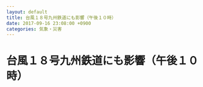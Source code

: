 ```yaml
---
layout: default
title: 台風１８号九州鉄道にも影響（午後１０時）
date: 2017-09-16 23:08:00 +0900
categories: 気象・災害
---
```


# 台風１８号九州鉄道にも影響（午後１０時）

